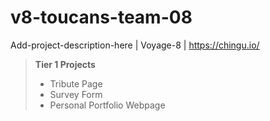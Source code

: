 # v8-toucans-team-08
Add-project-description-here | Voyage-8 | https://chingu.io/

> **Tier 1 Projects**
> - Tribute Page
> - Survey Form
> - Personal Portfolio Webpage
